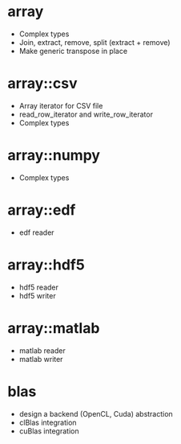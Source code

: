 array
=====

* Complex types
* Join, extract, remove, split (extract + remove)
* Make generic transpose in place

array::csv
==========

* Array iterator for CSV file
* read_row_iterator and write_row_iterator
* Complex types

array::numpy
============

* Complex types

array::edf
==========

* edf reader

array::hdf5
===========

* hdf5 reader
* hdf5 writer

array::matlab
=============

* matlab reader
* matlab writer

blas
====

* design a backend (OpenCL, Cuda) abstraction
* clBlas integration
* cuBlas integration
